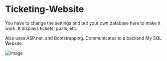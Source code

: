 # Ticketing-Website
You have to change the settings and put your own database here to make it work. It displays tickets, goals, etc.

Also uses ASP.net, and Bootstrapping. Communicates to a backend My SQL Website.

![image](https://github.com/Tahsin2020/Ticketing-Website/assets/62449141/ffc55061-8063-4d4a-8de7-cc9282a96edc)
